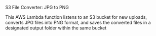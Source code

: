S3 File Converter: JPG to PNG

This AWS Lambda function listens to an S3 bucket for new uploads, converts JPG files into PNG format, and saves the converted files in a designated output folder within the same bucket
